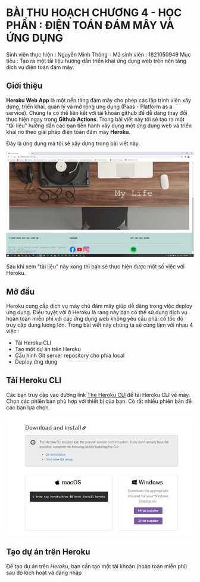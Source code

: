 # BÀI THU HOẠCH CHƯƠNG 4 - HỌC PHẦN : ĐIỆN TOÁN ĐÁM MÂY VÀ ỨNG DỤNG
Sinh viên thực hiện : Nguyễn Minh Thông -
Mã sinh viên : 1821050949
Mục tiêu : Tạo ra một tài liệu hướng dẫn triển khai ứng dụng web trên nền tảng dịch vụ điện toán đám mây.
## Giới thiệu
**Heroku Web App** là một nền tảng đám mây cho phép các lập trình viên xây dựng, triển khai, quản lý và mở rộng ứng dụng (Paas - Platform as a service). Chúng ta có thể liên kết với tài khoản github để dễ dàng thay đổi thực hiện ngay trong **Github Actions**.
Trong bài viết này tôi sẽ tạo ra một "tài liệu" hướng dẫn các bạn tiến hành xây dụng một ứng dụng web và triển khai nó theo giải pháp điện toán đám mây **Heroku**.

Đây là ứng dụng mà tôi sẽ xây dựng trong bài viết này.

![Sound Magic](./images/homepage.png)

Sau khi xem "tài liệu" này xong thì bạn sẽ thực hiện được một số việc với Heroku.

## Mở đầu
Heroku cung cấp dịch vụ máy chủ đám mây giúp dễ dàng trong việc deploy ứng dụng. Điều tuyệt vời ở Heroku là rang này bạn có thể sử dụng dịch vụ hoàn toàn miễn phí với các ứng dụng web không yêu cầu phải có tốc độ truy câp dung lương lớn.
Trong bài viết này chúng ta sẽ cùng làm với nhau 4 việc :
- Tải Heroku CLI
- Tạo một dự án trên Heroku
- Cấu hình Git server repository cho phía local
- Deploy ứng dụng

## Tải Heroku CLI
Các bạn truy cập vào đường link [The Heroku CLI](https://devcenter.heroku.com/articles/heroku-cli) để tải Heroku CLI về máy. Chọn các phiên bản phù hợp với thiết bị của bạn. Có rất nhiều phiên bản để các bạn lựa chọn.

![hình ảnh](./images/taiherokucli.png)


## Tạo dự án trên Heroku
Để tạo dự án trên *Heroku*, bạn cần tạo một tài khoản (hoàn toàn miễn phí) sau đó kích hoạt và đăng nhập 